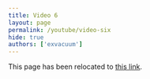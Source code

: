 ```yaml
---
title: Video 6
layout: page
permalink: /youtube/video-six
hide: true
authors: ['exvacuum']
---
```


<html>
<head>
    <script type="text/javascript">
        window.location.replace("../youtube#video-six");
    </script>
</head>
<body>
<p>This page has been relocated to <a href="../youtube#video-six">this link</a>.</p>
</body>
</html>